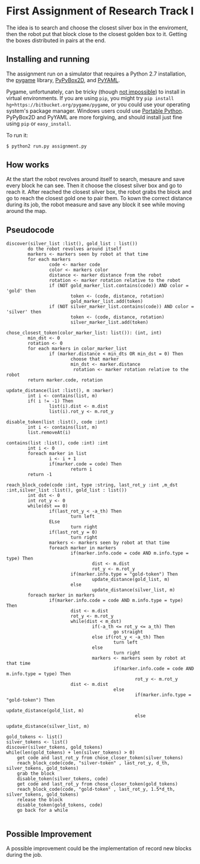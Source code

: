 First Assignment of Research Track I
================================

The idea is to search and choose the closest silver box in the enviroment, then the robot put that block close to the closest golden box to it. Getting the boxes distributed in pairs at the end.

Installing and running
----------------------

The assignment run on a simulator that requires a Python 2.7 installation, the [pygame](http://pygame.org/) library, [PyPyBox2D](https://pypi.python.org/pypi/pypybox2d/2.1-r331), and [PyYAML](https://pypi.python.org/pypi/PyYAML/).

Pygame, unfortunately, can be tricky (though [not impossible](http://askubuntu.com/q/312767)) to install in virtual environments. If you are using `pip`, you might try `pip install hg+https://bitbucket.org/pygame/pygame`, or you could use your operating system's package manager. Windows users could use [Portable Python](http://portablepython.com/). PyPyBox2D and PyYAML are more forgiving, and should install just fine using `pip` or `easy_install`.

To run it:
```bash
$ python2 run.py assignment.py
```

How works
----------------------
At the start the robot revolves around itself to search, mesaure and save every block he can see. Then it choose the closest silver box and go to reach it. After reached the closest silver box, the robot grabs the block and go to reach the closest gold one to pair them. 
To kown the correct distance during its job, the robot measure and save any block it see while moving around the map. 

## Pseudocode

```
discover(silver_list :list(), gold_list : list())
        do the robot revolves around itself
        markers <- markers seen by robot at that time
        for each markers
                code <- marker code
                color <- markers color 
                distance <- marker distance from the robot
                rotation <- marker rotation relative to the robot
                if (NOT gold_marker_list.contains(code)) AND color = 'gold' then
                        token <- (code, distance, rotation)
                        gold_marker_list.add(token)
                if (NOT silver_marker_list.contains(code)) AND color = 'silver' then
                        token <- (code, distance, rotation)
                        silver_marker_list.add(token)

chose_closest_token(color_marker_list: list()): (int, int)
        min_dst <- 0
        rotation <- 0
        for each markers in color_marker_list
                if (marker.distance < min_dts OR min_dst = 0) Then
                        choose that marker
                        min_dst <- marker.distance
                         rotation <- marker rotation relative to the robot
        return marker.code, rotation  

update_distance(list :list(), m :marker)
        int i <- contains(list, m)
        if( i != -1) Then
                list(i).dist <- m.dist
                list(i).rot_y <- m.rot_y

disable_token(list :list(), code :int)
        int i <- contains(list, m)
        list.removeAt(i)

contains(list :list(), code :int) :int 
        int i <- 0
        foreach marker in list
                i <- i + 1
                if(marker.code = code) Then
                        return i
        return -1
        
reach_block_code(code :int, type :string, last_rot_y :int ,m_dst :int,silver_list :list(), gold_list : list())
        int dst <- 0
        int rot_y <- 0
        while(dst == 0)
                if(last_rot_y < -a_th) Then
                        turn left
                ELse 
                        turn right
                if(last_rot_y = 0)
                        turn right
                markers <- markers seen by robot at that time
                foreach marker in markers
                        if(marker.info.code = code AND m.info.type = type) Then
                                dist <- m.dist
                                rot_y <- m.rot_y
                        if(marker.info.type = "gold-token") Then
                                update_distance(gold_list, m)
                        else
                                update_distance(silver_list, m)
        foreach marker in markers 
                if(marker.info.code = code AND m.info.type = type) Then
                        dist <- m.dist
                        rot_y <- m.rot_y
                        while(dist < m_dst)
                                if(-a_th <= rot_y <= a_th) Then
                                        go straight
                                else if(rot_y < -a_th) Then
                                        turn left
                                else
                                        turn right
                                markers <- markers seen by robot at that time
                                        if(marker.info.code = code AND m.info.type = type) Then
                                                rot_y <- m.rot_y	
						dist <- m.dist	
                                        else
                                                if(marker.info.type = "gold-token") Then
                                                        update_distance(gold_list, m)
                                                else
                                                        update_distance(silver_list, m)
                                                
gold_tokens <- list()
silver_tokens <- list()
discover(silver_tokens, gold_tokens)
while(len(gold_tokens) + len(silver_tokens) > 0)
	get code and last_rot_y from chose_closer_token(silver_tokens)
	reach_block_code(code, "silver-token" , last_rot_y, d_th, silver_tokens, gold_tokens)
	grab the block
	disable_token(silver_tokens, code)
	get code and last_rot_y from chose_closer_token(gold_tokens)
	reach_block_code(code, "gold-token" , last_rot_y, 1.5*d_th, silver_tokens, gold_tokens)
	release the block
	disable_token(gold_tokens, code)	
	go back for a while 
        
```
Possible Improvement
----------------------
A possible improvement could be the implementation of record new blocks during the job.        
        
